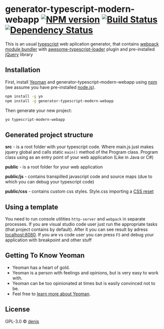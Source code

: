 # generator-typescript-modern-webapp [![NPM version][npm-image]][npm-url] [![Build Status][travis-image]][travis-url] [![Dependency Status][daviddm-image]][daviddm-url]
> 

This is an usual [typescript](https://www.typescriptlang.org/) web aplication generator, that contains [webpack module bundler](https://webpack.js.org/) with [awesome-typescript-loader](https://www.npmjs.com/package/shmawesome-typescript-loader) plugin and pre-installed [jQuery](https://jquery.com/) library

## Installation

First, install [Yeoman](http://yeoman.io) and generator-typescript-modern-webapp using [npm](https://www.npmjs.com/) (we assume you have pre-installed [node.js](https://nodejs.org/)).

```bash
npm install -g yo
npm install -g generator-typescript-modern-webapp
```

Then generate your new project:

```bash
yo typescript-modern-webapp
```

## Generated project structure

**src** - is a root folder with your typescript code. Where main.js just makes jquery global and calls static ```main()``` method of the Program class. Program class using as an entry point of your web application (Like in Java or C#)

**public** - is a root folder for your web application

**public/js** - contains transpilled javascript code and source maps (due to which you can debug your typescript code)

**public/css** - contains custom css styles. Style.css importing a [CSS reset](https://meyerweb.com/eric/tools/css/reset/)

## Using a template
You need to run console utilities ```http-server``` and ```webpack``` in separate processes.
If you are visual studio code user just run the appropriate tasks (that project contains by default). After it you can see result by adress [localhost:8080](localhost:8080). If you are vs code user you can press ```F5``` and debug your application with breakpoint and other stuff

## Getting To Know Yeoman

 * Yeoman has a heart of gold.
 * Yeoman is a person with feelings and opinions, but is very easy to work with.
 * Yeoman can be too opinionated at times but is easily convinced not to be.
 * Feel free to [learn more about Yeoman](http://yeoman.io/).

## License

GPL-3.0 © [denis](https://github.com/Den163)


[npm-image]: https://badge.fury.io/js/generator-typescript-modern-webapp.svg
[npm-url]: https://npmjs.org/package/generator-typescript-modern-webapp
[travis-image]: https://travis-ci.org/Den163/generator-typescript-modern-webapp.svg?branch=master
[travis-url]: https://travis-ci.org/Den163/generator-typescript-modern-webapp
[daviddm-image]: https://david-dm.org/Den163/generator-typescript-modern-webapp.svg?theme=shields.io
[daviddm-url]: https://david-dm.org/Den163/generator-typescript-modern-webapp
